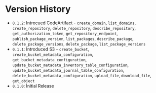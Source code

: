 # Version History

- `0.1.2`: Introcued CodeArtifact - `create_domain`, `list_domains`, `create_repository`, `delete_repository`,
  `describe_repository`, `get_authorization_token`, `get_repository_endpoint`, `publish_package_version`,
  `list_packages`, `describe_package`, `delete_package_versions`, `delete_package`, `list_package_versions`
- `0.1.1`: Introduced S3 - `create_bucket`, `create_bucket_metadata_configuration`, `get_bucket_metadata_configuration`,
  `update_bucket_metadata_inventory_table_configuration`, `update_bucket_metadata_journal_table_configuration`,
  `delete_bucket_metadata_configuration`, `upload_file`, `download_file`, `get_object`
- `0.1.0`: Initial Release